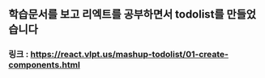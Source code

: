 ## 학습문서를 보고 리엑트를 공부하면서 todolist를 만들었습니다
### 링크 : https://react.vlpt.us/mashup-todolist/01-create-components.html